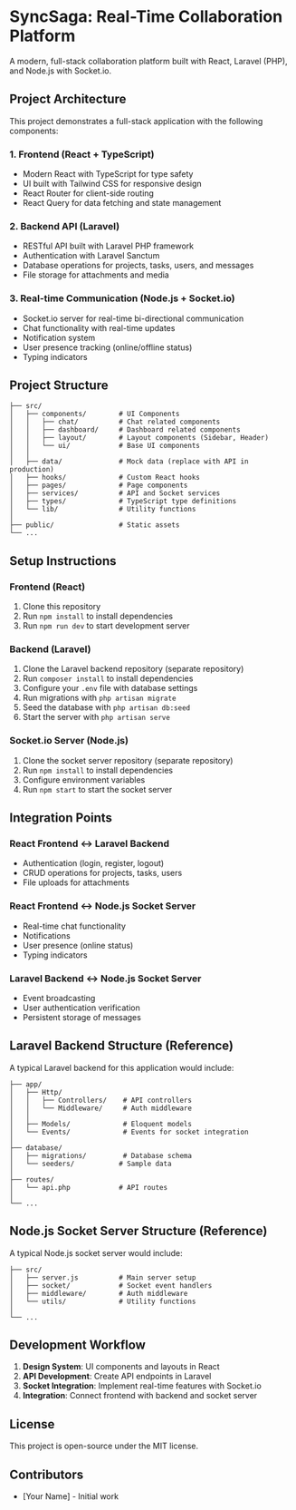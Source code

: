
# SyncSaga: Real-Time Collaboration Platform

A modern, full-stack collaboration platform built with React, Laravel (PHP), and Node.js with Socket.io.

## Project Architecture

This project demonstrates a full-stack application with the following components:

### 1. Frontend (React + TypeScript)
- Modern React with TypeScript for type safety
- UI built with Tailwind CSS for responsive design
- React Router for client-side routing
- React Query for data fetching and state management

### 2. Backend API (Laravel)
- RESTful API built with Laravel PHP framework
- Authentication with Laravel Sanctum
- Database operations for projects, tasks, users, and messages
- File storage for attachments and media

### 3. Real-time Communication (Node.js + Socket.io)
- Socket.io server for real-time bi-directional communication
- Chat functionality with real-time updates
- Notification system
- User presence tracking (online/offline status)
- Typing indicators

## Project Structure

```
├── src/
│   ├── components/        # UI Components
│   │   ├── chat/          # Chat related components
│   │   ├── dashboard/     # Dashboard related components
│   │   ├── layout/        # Layout components (Sidebar, Header)
│   │   └── ui/            # Base UI components 
│   │
│   ├── data/              # Mock data (replace with API in production)
│   ├── hooks/             # Custom React hooks
│   ├── pages/             # Page components
│   ├── services/          # API and Socket services
│   ├── types/             # TypeScript type definitions
│   └── lib/               # Utility functions
│
├── public/                # Static assets
└── ...
```

## Setup Instructions

### Frontend (React)
1. Clone this repository
2. Run `npm install` to install dependencies
3. Run `npm run dev` to start development server

### Backend (Laravel)
1. Clone the Laravel backend repository (separate repository)
2. Run `composer install` to install dependencies
3. Configure your `.env` file with database settings
4. Run migrations with `php artisan migrate`
5. Seed the database with `php artisan db:seed`
6. Start the server with `php artisan serve`

### Socket.io Server (Node.js)
1. Clone the socket server repository (separate repository)
2. Run `npm install` to install dependencies
3. Configure environment variables
4. Run `npm start` to start the socket server

## Integration Points

### React Frontend ↔️ Laravel Backend
- Authentication (login, register, logout)
- CRUD operations for projects, tasks, users
- File uploads for attachments

### React Frontend ↔️ Node.js Socket Server
- Real-time chat functionality
- Notifications
- User presence (online status)
- Typing indicators

### Laravel Backend ↔️ Node.js Socket Server
- Event broadcasting
- User authentication verification
- Persistent storage of messages

## Laravel Backend Structure (Reference)

A typical Laravel backend for this application would include:

```
├── app/
│   ├── Http/
│   │   ├── Controllers/    # API controllers
│   │   └── Middleware/     # Auth middleware
│   │
│   ├── Models/             # Eloquent models
│   └── Events/             # Events for socket integration
│
├── database/
│   ├── migrations/         # Database schema
│   └── seeders/           # Sample data
│
├── routes/
│   └── api.php            # API routes
│
└── ...
```

## Node.js Socket Server Structure (Reference)

A typical Node.js socket server would include:

```
├── src/
│   ├── server.js          # Main server setup
│   ├── socket/            # Socket event handlers
│   ├── middleware/        # Auth middleware
│   └── utils/             # Utility functions
│
└── ...
```

## Development Workflow

1. **Design System**: UI components and layouts in React
2. **API Development**: Create API endpoints in Laravel
3. **Socket Integration**: Implement real-time features with Socket.io
4. **Integration**: Connect frontend with backend and socket server

## License

This project is open-source under the MIT license.

## Contributors

- [Your Name] - Initial work
